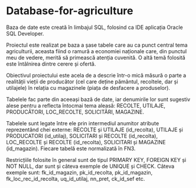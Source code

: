# Database-for-agriculture
Baza de date este creată în limbajul SQL, folosind ca IDE aplicația Oracle SQL Developer.

Proiectul este realizat pe baza a șase tabele care au ca punct central tema agriculturii, aceasta fiind o ramură a economiei naționale care, din punctul meu de vedere, merită să primească atenția cuvenită. O altă temă folosită este întâlnirea dintre cerere și ofertă.

Obiectivul proiectului este acela de a descrie într-o mică măsură o parte a realității vieții de producător (cel care deține pământul, recoltele, dar și utilajele) în relația cu magazinele (piața de desfacere a produselor).

Tabelele fac parte din aceeași bază de date, iar denumirile lor sunt sugestiv alese pentru a reflecta întocmai tema aleasă: RECOLTE, UTILAJE, PRODUCĂTORI, LOC_RECOLTE, SOLICITĂRI, MAGAZINE.

Tabelele sunt legate între ele prin intermediul anumitor atribute reprezentând chei externe: RECOLTE și UTILAJE (id_recolta), UTILAJE și PRODUCATORI (id_utilaj), SOLICITARI și RECOLTE (id_recolta), LOC_RECOLTE și RECOLTE (id_recolta), SOLICITARI și MAGAZINE (id_magazin). Fiecare tabelă este normalizată în FN3.

Restricțiile folosite în general sunt de tipul PRIMARY KEY, FOREIGN KEY și NOT NULL, dar sunt și câteva exemple de UNIQUE și CHECK. Câteva exemple sunt: fk_id_magazin, pk_id_recolta, pk_id_magazin, fk_loc_rec_id_recolta, uq_id_utilaj, nn_pret, ck_id_sef etc.
